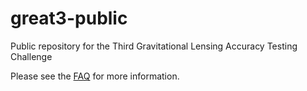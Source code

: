 great3-public
=============

Public repository for the Third Gravitational Lensing Accuracy Testing Challenge

Please see the [FAQ](https://github.com/barnabytprowe/great3-public/wiki/Frequently-Asked-Questions) for more information.